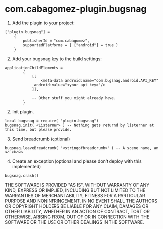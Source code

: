 # com.cabagomez-plugin.bugsnag

1. Add the plugin to your project:   
```
["plugin.bugsnag"] = 
    {
        publisherId = "com.cabagomez",
        supportedPlatforms = { ["android"] = true }
    }

```    
2. Add your bugsnag key to the build settings:
```    
applicationChildElements =
        {
            [[
                <meta-data android:name="com.bugsnag.android.API_KEY"
             android:value="<your api key>"/>
            ]],

            -- Other stuff you might already have.
        }
```      
2. Init plugin.
```
local bugsnag = require( "plugin.bugsnag")
bugsnag.init( <Listerner> ) -- Nothing gets returnd by listerner at this time, but please provide.
```    
3. Send breadcrumb (optional)    
```
bugsnag.leaveBreadcrumb( "<stringofbreadcrumb>" ) -- A scene name, an ad shown.
```
4. Create an exception (optional and please don't deploy with this implemented)    
```
bugsnag.crash()

```


THE SOFTWARE IS PROVIDED "AS IS", WITHOUT WARRANTY OF ANY KIND, EXPRESS OR
IMPLIED, INCLUDING BUT NOT LIMITED TO THE WARRANTIES OF MERCHANTABILITY,
FITNESS FOR A PARTICULAR PURPOSE AND NONINFRINGEMENT. IN NO EVENT SHALL THE
AUTHORS OR COPYRIGHT HOLDERS BE LIABLE FOR ANY CLAIM, DAMAGES OR OTHER
LIABILITY, WHETHER IN AN ACTION OF CONTRACT, TORT OR OTHERWISE, ARISING FROM,
OUT OF OR IN CONNECTION WITH THE SOFTWARE OR THE USE OR OTHER DEALINGS IN THE
SOFTWARE.